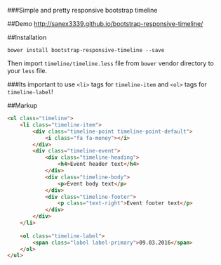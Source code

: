 ###Simple and pretty responsive bootstrap timeline

##Demo
http://sanex3339.github.io/bootstrap-responsive-timeline/

##Installation
```
bower install bootstrap-responsive-timeline --save
```

Then import `timeline/timeline.less` file from `bower` vendor directory to your `less` file.

###Its important to use `<li>` tags for `timeline-item` and `<ol>` tags for `timeline-label`!

##Markup
```html
<ul class="timeline">
	<li class="timeline-item">
		<div class="timeline-point timeline-point-default">
			<i class="fa fa-money"></i>
		</div>
		<div class="timeline-event">
			<div class="timeline-heading">
				<h4>Event header text</h4>
			</div>
			<div class="timeline-body">
				<p>Event body text</p>
			</div>
			<div class="timeline-footer">
				<p class="text-right">Event footer text</p>
			</div>
		</div>
	</li>
	
	<ol class="timeline-label">
		<span class="label label-primary">09.03.2016</span>
	</ol>
</ul>
```